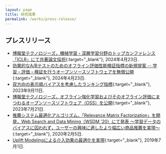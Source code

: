 ```yaml
---
layout: page
title: 研究成果
permalink: /works/press-release/
---
```


## プレスリリース

- [博報堂テクノロジーズ，機械学習・深層学習分野のトップカンファレンス「ICLR」にて共著論文採択](https://prtimes.jp/main/html/rd/p/000000021.000113498.html){:target="_blank"}, 2024年4月23日.
- [効果的なA/Bテストのためのオフライン評価性能検証指標の新規提案 -- 学習・評価・検証を行うオープンソースソフトウェアを無償公開](https://www.titech.ac.jp/news/2024/069044){:target="_blank"}, 2024年4月23日.
- [双方向の表示順バイアスを考慮したランキング指標](https://blog.recruit.co.jp/data/articles/kdd_2023_workshop/){:target="_blank"}, 2023年9月11日.
- [博報堂テクノロジーズ，オフライン強化学習およびそのオフライン評価にまつわるオープンソースソフトウェア（OSS）を公開](https://prtimes.jp/main/html/rd/p/000000007.000113498.html){:target="_blank"}, 2023年7月21日.
- [推薦システム最適化アルゴリズム，「Relevance Matrix Factorization」を開発，Web Search and Data Mining（WSDM '20）にて発表 ～学習データのバイアスに囚われず，ユーザーの興味に適したより幅広い商品推薦を実現～](https://www.so-netmedia.jp/topics/news-2020-pr_release_20200205/){:target="_blank"}, 2020年2月5日.
- [Uplift Modelingによる介入効果の最適化を実現](https://www.so-netmedia.jp/topics/news-2019-pr_release_20190701/){:target="_blank"}, 2019年7月1日.
